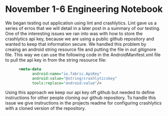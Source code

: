 # November 1-6 Engineering Notebook

We began testing out application using lint and crashlytics. Lint gave us a series of erros that we will detail in a later post in a summary of our testing. One of the interesting issues we ran into was with how to store the crashlytics api key, because we are using a public github repository and wanted to keep that information secure. We handled this problem by creaing an android string resource file and putting the file in out gitignore file. This way we can use the following code in the AndroidManifest.xml file to pull the api key in from the string resource file:

```xml
      <meta-data
            android:name="io.fabric.ApiKey"
            android:value="@string/crashlyticskey"
            tools:replace="android:value"/>
```

Using this approach we keep our api key off github but needed to define instructions for other people cloning our github repository. To handle this issue we give instructions in the projects readme for configuring crashlytics with a cloned version of the repository.
